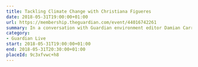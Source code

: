 ```yaml
---
title: Tackling Climate Change with Christiana Figueres
date: 2018-05-31T19:00:00+01:00
url: https://membership.theguardian.com/event/44016742261
summary: In a conversation with Guardian environment editor Damian Carrington, learn how this inspirational leading figure believes the world can beat its greatest challenge.
category:
- Guardian Live
start: 2018-05-31T19:00:00+01:00
end: 2018-05-31T20:30:00+01:00
placeId: 9c3xfvwc+h8
---
```

